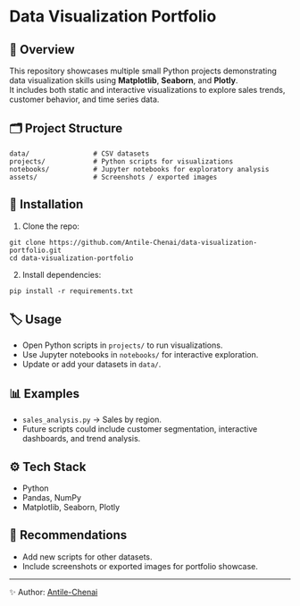 # Data Visualization Portfolio

## 📌 Overview
This repository showcases multiple small Python projects demonstrating data visualization skills using **Matplotlib**, **Seaborn**, and **Plotly**.  
It includes both static and interactive visualizations to explore sales trends, customer behavior, and time series data.

## 🗂 Project Structure
```
data/                # CSV datasets
projects/            # Python scripts for visualizations
notebooks/           # Jupyter notebooks for exploratory analysis
assets/              # Screenshots / exported images
```

## 🚀 Installation
1. Clone the repo:
```
git clone https://github.com/Antile-Chenai/data-visualization-portfolio.git
cd data-visualization-portfolio
```
2. Install dependencies:
```
pip install -r requirements.txt
```

## 🏷 Usage
- Open Python scripts in `projects/` to run visualizations.
- Use Jupyter notebooks in `notebooks/` for interactive exploration.
- Update or add your datasets in `data/`.

## 📊 Examples
- `sales_analysis.py` → Sales by region.
- Future scripts could include customer segmentation, interactive dashboards, and trend analysis.

## ⚙️ Tech Stack
- Python
- Pandas, NumPy
- Matplotlib, Seaborn, Plotly

## 📌 Recommendations
- Add new scripts for other datasets.
- Include screenshots or exported images for portfolio showcase.

---
✨ Author: [Antile-Chenai](https://github.com/Antile-Chenai)
